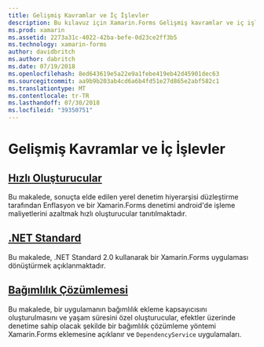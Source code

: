 ```yaml
---
title: Gelişmiş Kavramlar ve İç İşlevler
description: Bu kılavuz için Xamarin.Forms Gelişmiş kavramlar ve iç işlevler sunar. Şu anda, hızlı oluşturucular ve .NET Standard hakkında makaleler içerir.
ms.prod: xamarin
ms.assetid: 2273a31c-4022-42ba-befe-0d23ce2ff3b5
ms.technology: xamarin-forms
author: davidbritch
ms.author: dabritch
ms.date: 07/19/2018
ms.openlocfilehash: 8ed643619e5a22e9a1febe419eb42d45901dec63
ms.sourcegitcommit: aa9b9b203ab4cd6a6b4fd51e27d865e2abf582c1
ms.translationtype: MT
ms.contentlocale: tr-TR
ms.lasthandoff: 07/30/2018
ms.locfileid: "39350751"
---
```

# <a name="advanced-concepts--internals"></a>Gelişmiş Kavramlar ve İç İşlevler

## <a name="fast-renderersfast-renderersmd"></a>[Hızlı Oluşturucular](fast-renderers.md)

Bu makalede, sonuçta elde edilen yerel denetim hiyerarşisi düzleştirme tarafından Enflasyon ve bir Xamarin.Forms denetimi android'de işleme maliyetlerini azaltmak hızlı oluşturucular tanıtılmaktadır.

## <a name="net-standardnet-standardmd"></a>[.NET Standard](net-standard.md)

Bu makalede, .NET Standard 2.0 kullanarak bir Xamarin.Forms uygulaması dönüştürmek açıklanmaktadır.

## <a name="dependency-resolutiondependency-resolutionmd"></a>[Bağımlılık Çözümlemesi](dependency-resolution.md)

Bu makalede, bir uygulamanın bağımlılık ekleme kapsayıcısını oluşturulmasını ve yaşam süresini özel oluşturucular, efektler üzerinde denetime sahip olacak şekilde bir bağımlılık çözümleme yöntemi Xamarin.Forms eklemesine açıklanır ve `DependencyService` uygulamaları.
